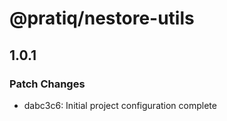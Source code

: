 # @pratiq/nestore-utils

## 1.0.1

### Patch Changes

- dabc3c6: Initial project configuration complete
